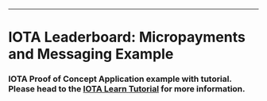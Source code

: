 

---

# IOTA Leaderboard: Micropayments and Messaging Example

### IOTA Proof of Concept Application example with tutorial. Please head to the [IOTA Learn Tutorial](https://learn.iota.org/tutorial/payments-and-messaging-leaderboard) for more information.


